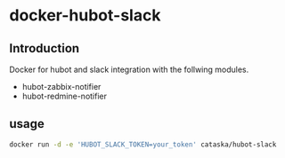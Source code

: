 # docker-hubot-slack
## Introduction
Docker for hubot and slack integration with the follwing modules.

- hubot-zabbix-notifier
- hubot-redmine-notifier

## usage
```bash
docker run -d -e 'HUBOT_SLACK_TOKEN=your_token' cataska/hubot-slack
```
